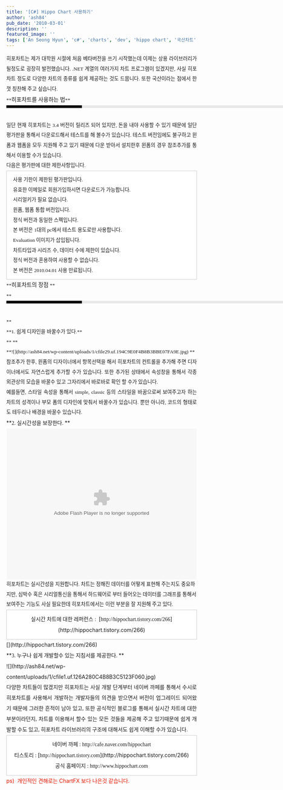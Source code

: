 ```yaml
---
title: '[C#] Hippo Chart 사용하기'
author: 'ash84'
pub_date: '2010-03-01'
description: ''
featured_image: ''
tags: ['An Seong Hyun', 'c#', 'charts', 'dev', 'hippo chart', '국산차트', '안성현', '히포차트']
---
```



<div style="text-align: justify; line-height: 2; "><span style="font-size: 10pt; "><span style="font-family: Dotum; "><span style="font-family: Dotum; ">  
</span></span></span></div><div style="text-align: justify; line-height: 2; "><span style="font-size: 10pt; "><span style="font-family: Dotum; "><span style="font-family: Dotum; ">히포차트는 제가 대학원 시절에 처음 베타버전을 쓰기 시작했는데 이제는 상용 라이브러리가 될정도로 굉장히 발전했습니다. .NET 계열의 여러가지 차트 프로그램이 있겠지만, 사실 히포차트 정도로 다양한 차트의 종류를 쉽게 제공하는 것도 드뭅니다. 또한 국산이라는 점에서 한껏 칭찬해 주고 싶습니다. </span></span></span></div><div style="text-align: justify; line-height: 2; "></div><div style="text-align: justify; line-height: 2; "><span style="font-size: 10pt; "><span style="font-family: Dotum; ">**<span style="font-size: 11pt; "><span style="font-family: Dotum; ">히포차트를 사용하는 법</span></span>**</span></span></div><div style="text-align: justify; line-height: 2; "><div><div style="BORDER-LEFT: #000000 200px solid; PADDING-BOTTOM: 3px; BACKGROUND-COLOR: #e8e8e8; PADDING-LEFT: 6px; WIDTH: 690px; PADDING-RIGHT: 6px; FONT: bold 1pt/1 나눔고딕, Sans-serif; MARGIN-BOTTOM: 10px; HEIGHT: 1px; COLOR: #fff; PADDING-TOP: 3px"><span style="FONT-SIZE: 11pt"><span style="FONT-SIZE: 10pt"><span style="FONT-SIZE: 11pt"><span style="FONT-SIZE: 10pt"><span style="FONT-SIZE: 10pt"><span style="FONT-FAMILY: Batang"><span style="FONT-SIZE: 11pt"><span style="FONT-SIZE: 1pt"></span></span></span></span></span></span></span></span></div><div style="LINE-HEIGHT: 1.7"><span style="FONT-FAMILY: Dotum"><font color="#474747"><span style="font-size: 10pt; "><span style="font-family: Dotum; "><span style="font-family: Dotum; ">﻿</span></span></span></font><span style="FONT-SIZE: 10pt"><font color="#474747"><span style="font-size: 10pt; "><span style="font-family: Dotum; "><span style="font-family: Dotum; ">﻿</span></span></span></font><span style="FONT-FAMILY: Dotum"><font color="#474747"><span style="font-size: 10pt; "><span style="font-family: Dotum; "><span style="font-family: Dotum; ">﻿</span></span></span></font><span style="FONT-SIZE: 10pt"><font color="#474747"><span style="font-size: 10pt; "><span style="font-family: Dotum; "><span style="font-family: Dotum; ">﻿ </span></span></span></font></span></span></span></span></div></div></div><div style="text-align: justify; line-height: 2; "><span style="font-size: 10pt; "><span style="font-family: Dotum; "><span style="font-family: Dotum; ">일단 현재 히포차트는 3.4 버전이 릴리즈 되어 있지만, 돈을 내야 사용할 수 있기 때문에 일단 평가판을 통해서 다운로드해서 테스트를 해 볼수가 있습니다. 테스트 버전임에도 불구하고 윈폼과 웹폼을 모두 지원해 주고 있기 때문에 다운 받아서 설치한후 윈폼의 경우 참조추가를 통해서 이용할 수가 있습니다. </span></span></span></div><div style="text-align: justify; line-height: 2; "></div><div style="text-align: justify; line-height: 2; "><span style="font-size: 10pt; "><span style="font-family: Dotum; "><span style="font-family: Dotum; ">다음은 평가판에 대한 제한사항입니다. </span></span></span></div><div style="text-align: justify; line-height: 2; "></div><div style="line-height: 2; "><div style="text-align: justify;"><span style="font-size: 10pt; "><span style="font-family: Dotum; "></span></span></div><div class="txc-textbox" style="border-top-style: solid; border-right-style: solid; border-bottom-style: solid; border-left-style: solid; border-top-width: 1px; border-right-width: 1px; border-bottom-width: 1px; border-left-width: 1px; border-top-color: rgb(203, 203, 203); border-right-color: rgb(203, 203, 203); border-bottom-color: rgb(203, 203, 203); border-left-color: rgb(203, 203, 203); background-color: rgb(255, 255, 255); padding-top: 10px; padding-right: 10px; padding-bottom: 10px; padding-left: 10px; "><div style="text-align: justify;"><span style="font-size: 10pt; "><span style="font-family: Dotum; "><span style="font-family: Dotum; ">  사용 기한이 제한된 평가판입니다. </span></span></span></div><div style="text-align: justify;"><span style="font-size: 10pt; "><span style="font-family: Dotum; "><span style="font-family: Dotum; ">  유효한 이메일로 회원가입하시면 다운로드가 가능합니다.  </span></span></span></div><div style="text-align: justify;"><span style="font-size: 10pt; "><span style="font-family: Dotum; "><span style="font-family: Dotum; ">  시리얼키가 필요 없습니다.  </span></span></span></div><div style="text-align: justify;"><span style="font-size: 10pt; "><span style="font-family: Dotum; "><span style="font-family: Dotum; ">  윈폼, 웹폼 통합 버전입니다. </span></span></span></div><div style="text-align: justify;"><span style="font-size: 10pt; "><span style="font-family: Dotum; "><span style="font-family: Dotum; ">  정식 버전과 동일한 스펙입니다.</span></span></span></div><div style="text-align: justify;"><span style="font-size: 10pt; "><span style="font-family: Dotum; "><span style="font-family: Dotum; ">  본 버전은 1대의 pc에서 테스트 용도로만 사용합니다.</span></span></span></div><div style="text-align: justify;"><span style="font-size: 10pt; "><span style="font-family: Dotum; "><span style="font-family: Dotum; ">  Evaluation 이미지가 삽입됩니다.</span></span></span></div><div style="text-align: justify;"><span style="font-size: 10pt; "><span style="font-family: Dotum; "><span style="font-family: Dotum; ">  차트타입과 시리즈 수, 데이터 수에 제한이 있습니다.</span></span></span></div><div style="text-align: justify;"><span style="font-size: 10pt; "><span style="font-family: Dotum; "><span style="font-family: Dotum; ">  정식 버전과 혼용하여 사용할 수 없습니다. </span></span></span></div><div style="text-align: justify;"><span style="font-size: 10pt; "><span style="font-family: Dotum; "><span style="font-family: Dotum; ">  본 버전은 2010.04.01 사용 만료됩니다.</span></span></span></div></div><div style="text-align: justify;"><span style="font-size: 10pt; "><span style="font-family: Dotum; "></span></span></div><div style="text-align: justify;"></div><div style="text-align: justify;"><span style="font-size: 10pt; "><span style="font-family: Dotum; ">  
</span></span></div><div style="text-align: justify;"><span style="font-size: 10pt; "><span style="font-family: Dotum; ">**<span style="font-size: 11pt; "><span style="font-family: Dotum; ">히포차트의 장점 </span></span>**</span></span></div><div style="text-align: justify;"><span style="font-size: 10pt; "><span style="font-family: Dotum; ">**<span style="font-size: 11pt; "><div><div style="BORDER-LEFT: #000000 200px solid; PADDING-BOTTOM: 3px; BACKGROUND-COLOR: #e8e8e8; PADDING-LEFT: 6px; WIDTH: 690px; PADDING-RIGHT: 6px; FONT: bold 1pt/1 나눔고딕, Sans-serif; MARGIN-BOTTOM: 10px; HEIGHT: 1px; COLOR: #fff; PADDING-TOP: 3px"><span style="FONT-SIZE: 11pt"><span style="FONT-SIZE: 10pt"><span style="FONT-SIZE: 11pt"><span style="FONT-SIZE: 10pt"><span style="FONT-SIZE: 10pt"><span style="FONT-FAMILY: Batang"><span style="FONT-SIZE: 11pt"><span style="FONT-SIZE: 1pt"></span></span></span></span></span></span></span></span></div><div style="LINE-HEIGHT: 1.7"><span style="FONT-FAMILY: Dotum"><font color="#474747"><span style="font-family: Dotum; ">﻿</span></font><span style="FONT-SIZE: 10pt"><font color="#474747"><span style="font-family: Dotum; ">﻿</span></font><span style="FONT-FAMILY: Dotum"><font color="#474747"><span style="font-family: Dotum; ">﻿</span></font><span style="FONT-SIZE: 10pt"><font color="#474747"><span style="font-family: Dotum; ">﻿</span></font></span></span></span></span></div></div></span>**</span></span></div><div style="text-align: justify;"><span style="font-size: 10pt; "><span style="font-family: Dotum; ">**<span style="font-family: Dotum; ">1. 쉽게 디자인을 바꿀수가 있다.</span>**</span></span></div><div style="text-align: justify;"><span style="font-size: 10pt; "><span style="font-family: Dotum; ">**  
**</span></span></div><div style="text-align: justify;"><span style="font-size: 10pt; "><span style="font-family: Dotum; ">**<span style="font-family: Dotum; ">![](http://ash84.net/wp-content/uploads/1/cfile29.uf.194C9E0F4B8B3BBE07FA9E.jpg)</span>  
**</span></span></div><div style="text-align: justify;"><span style="font-size: 10pt; "><span style="font-family: Dotum; "><span style="font-size: 10pt; "><span style="font-family: Dotum; ">참조추가 한후, 윈폼의 디자이너에서 항목선택을 해서 히포차트의 컨트롤을 추가해 주면 디자이너에서도 자연스럽게 추가할 수가 있습니다. 또한 추가된 상태에서 속성창을 통해서 각종 외관상의 모습을 바꿀수 있고 그자리에서 바로바로 확인 할 수가 있습니다. </span></span></span></span></div><div style="text-align: justify;"></div><div style="text-align: justify;"><span style="font-size: 10pt; "><span style="font-family: Dotum; "><span style="font-size: 10pt; "><span style="font-family: Dotum; ">예를들면, 스타일 속성을 통해서 simple, classic 등의 스타일을 바꿈으로써 보여주고자 하는 차트의 성격이나 부모 폼의 디자인에 맞춰서 바꿀수가 있습니다. 뿐만 아니라, 코드의 형태로도 테두리나 배경을 바꿀수 있습니다. </span></span></span></span></div><div style="text-align: justify;"><span style="font-size: 10pt; "><span style="font-family: Dotum; "><span style="font-size: 10pt; "><span style="font-family: Dotum; ">  
</span></span></span></span></div><div style="text-align: justify;"></div><div>**<span style="font-family: Dotum; ">2. 실시간성을 보장한다. </span>**</div><div></div><div><center><span style="font-family: Dotum; "><object align="middle" classid="clsid:d27cdb6e-ae6d-11cf-96b8-444553540000" codebase="http://fpdownload.macromedia.com/pub/shockwave/cabs/flash/swflash.cab#version=8,0,0,0" height="399px" type="application/x-shockwave-flash" width="502px"><param name="movie" value="http://flvs.daum.net/flvPlayer.swf?vid=kiiYAQ0j4jg$"></param><param name="allowScriptAccess" value="always"></param><param name="allowFullScreen" value="true"></param><param name="bgcolor" value="#000000"></param><embed allowfullscreen="true" allowscriptaccess="always" bgcolor="#000000" height="399px" src="http://flvs.daum.net/flvPlayer.swf?vid=kiiYAQ0j4jg$" type="application/x-shockwave-flash" width="502px"></embed></object></span></center></div><div></div><div><span style="font-size: 10pt; "><span style="font-family: Dotum; ">히포차트는 실시간성을 지원합니다. 차트는 정해진 데이터를 어떻게 표현해 주는지도 중요하지만, 심박수 혹은 시리얼통신을 통해서 하드웨어로 부터 들어오는 데이터를 그래프를 통해서 보여주는 기능도 사실 필요한데 히포차트에서는 이런 부분을 잘 지원해 주고 있다. </span></span></div><div></div><div><div class="txc-textbox" style="text-align: center;border-top-style: solid; border-right-style: solid; border-bottom-style: solid; border-left-style: solid; border-top-width: 1px; border-right-width: 1px; border-bottom-width: 1px; border-left-width: 1px; border-top-color: rgb(203, 203, 203); border-right-color: rgb(203, 203, 203); border-bottom-color: rgb(203, 203, 203); border-left-color: rgb(203, 203, 203); background-color: rgb(255, 255, 255); padding-top: 10px; padding-right: 10px; padding-bottom: 10px; padding-left: 10px; "><span style="font-family: Dotum; ">실시간 차트에 대한 레퍼런스 :  </span>[<span style="font-family: Dotum; ">http://hippochart.tistory.com/266</span>](http://hippochart.tistory.com/266)</div>[](http://hippochart.tistory.com/266)

</div><div></div><div></div><div>**<span style="font-family: Dotum; ">3. 누구나 쉽게 개발할수 있는 지침서를 제공한다. </span>**</div><div style="text-align: justify;"></div><div style="text-align: justify;">![](http://ash84.net/wp-content/uploads/1/cfile1.uf.126A280C4B8B3C5123F060.jpg)</div><div style="text-align: justify;"></div><div style="text-align: justify;"><span style="font-family: Dotum; ">다양한 차트들이 많겠지만 히포차트는 사실 개발 단계부터 네이버 까페를 통해서 수시로 히포차트를 사용해서 개발하는 개발자들의 의견을 받으면서 버전이 업그레이드 되어왔기 때문에 그러한 흔적이 남아 있고, 또한 공식적인 블로그를 통해서 실시간 차트에 대한 부분이라던지, 차트를 이용해서 할수 있는 모든 것들을 제공해 주고 있기때문에 쉽게 개발할 수도 있고, 히포차트 라이브러리의 구조에 대해서도 쉽게 이해할 수가 있습니다. </span></div><div style="text-align: justify;"></div><div style="text-align: justify;"></div><div class="txc-textbox" style="border-top-style: solid; border-right-style: solid; border-bottom-style: solid; border-left-style: solid; border-top-width: 1px; border-right-width: 1px; border-bottom-width: 1px; border-left-width: 1px; border-top-color: rgb(203, 203, 203); border-right-color: rgb(203, 203, 203); border-bottom-color: rgb(203, 203, 203); border-left-color: rgb(203, 203, 203); background-color: rgb(255, 255, 255); padding-top: 10px; padding-right: 10px; padding-bottom: 10px; padding-left: 10px; "><div style="text-align: center;"><span style="font-family: Dotum; ">네이버 까페 : http://cafe.naver.com/hippochart</span></div><div style="text-align: center;"></div><div style="text-align: center;"><span style="font-family: Dotum; ">티스토리 : </span>[<span style="font-family: Dotum; ">http://hippochart.tistory.com</span>](http://hippochart.tistory.com/266)</div><div style="text-align: center;"></div><div style="text-align: center;"><span style="font-family: Dotum; ">공식 홈페이지 : http://www.hippochart.com</span></div></div><div style="text-align: justify;"></div><div style="text-align: justify;"></div><div><font class="Apple-style-span" color="#E31600">  
</font></div><div><font class="Apple-style-span" color="#E31600">ps)  개인적인 견해로는 ChartFX 보다 나은것 같습니다. </font></div></div>

